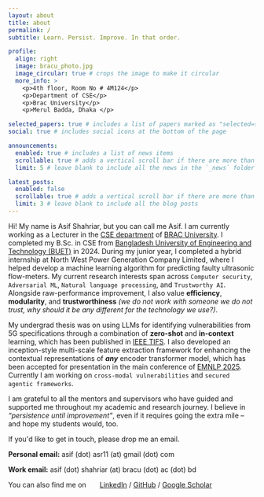 ```yaml
---
layout: about
title: about
permalink: /
subtitle: Learn. Persist. Improve. In that order.

profile:
  align: right
  image: bracu_photo.jpg
  image_circular: true # crops the image to make it circular
  more_info: >
    <p>4th floor, Room No # 4M124</p>
    <p>Department of CSE</p>
    <p>Brac University</p>
    <p>Merul Badda, Dhaka </p>

selected_papers: true # includes a list of papers marked as "selected={true}"
social: true # includes social icons at the bottom of the page

announcements:
  enabled: true # includes a list of news items
  scrollable: true # adds a vertical scroll bar if there are more than 3 news items
  limit: 5 # leave blank to include all the news in the `_news` folder

latest_posts:
  enabled: false
  scrollable: true # adds a vertical scroll bar if there are more than 3 new posts items
  limit: 3 # leave blank to include all the blog posts
---
```



Hi! My name is Asif Shahriar, but you can call me Asif. I am currently working as a Lecturer in the [CSE department](https://cse.sds.bracu.ac.bd/) of [BRAC University](https://www.bracu.ac.bd/). I completed my B.Sc. in CSE from [Bangladesh University of Engineering and Technology (BUET)](https://cse.buet.ac.bd/) in 2024. During my junior year, I completed a hybrid internship at North West Power Generation Company Limited, where I helped develop a machine learning algorithm for predicting faulty ultrasonic flow-meters. My current research interests span across `Computer security`, `Adversarial ML`, `Natural language processing`, and `Trustworthy AI`. Alongside raw-performance improvement, I also value **efficiency**, **modularity**, and **trustworthiness** _(we do not work with someone we do not trust, why should it be any different for the technology we use?)_.

My undergrad thesis was on using LLMs for identifying vulnerabilities from 5G specifications through a combination of **zero-shot** and **in-context** learning, which has been published in [IEEE TIFS](https://ieeexplore.ieee.org/document/11072222). I also developed an inception-style multi-scale feature extraction framework for enhancing the contextual representations of _**any**_ encoder transformer model, which has been accepted for presentation in the main conference of [EMNLP 2025](https://2025.emnlp.org/). Currently I am working on `cross-modal vulnerabilities` and `secured agentic frameworks`.


I am grateful to all the mentors and supervisors who have guided and supported me throughout my academic and research journey. I believe in _“persistence until improvement”_, even if it requires going the extra mile – and hope my students would, too.


If you'd like to get in touch, please drop me an email.

**Personal email:** asif (dot) asr11 (at) gmail (dot) com

**Work email:** asif (dot) shahriar (at) bracu (dot) ac (dot) bd

You can also find me on &nbsp; &nbsp; &nbsp; [LinkedIn](https://www.linkedin.com/in/asif-shahriar-0135a82a8/) / [GitHub](https://github.com/asif-shahriar11) / [Google Scholar](https://scholar.google.com/citations?user=JzWK7fS2qRUC&hl=en)
